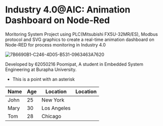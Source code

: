 # Industry 4.0@AIC: Animation Dashboard on Node-Red 
Moritoring System Project using PLC(Mitsubishi FX5U-32MR/ES), Modbus protocol and SVG graphics to create a real-time animation dashboard on Node-RED for process monitoring in Industry 4.0



![7B6690B1-C246-4D05-B531-0963463A7620](https://user-images.githubusercontent.com/81687385/230735958-67c18a5b-b558-4601-888c-ad535a7204b3.jpg)

Developed by 62050216 Poomipat, A student in Embedded System Engineering at Burapha University.



* This is a point with an asterisk

| Name | Age | Location |Location |
|------|-----|----------|----------|
| John | 25 | New York |          |
| Mary | 30 | Los Angeles |       |
| Tom | 28 | Chicago |            |







